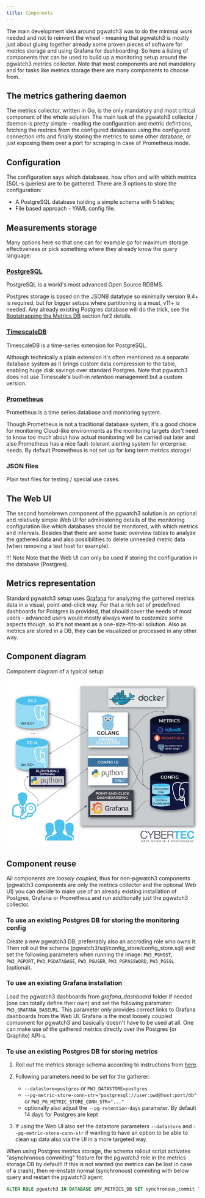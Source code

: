 ```yaml
---
title: Components
---
```


The main development idea around pgwatch3 was to do the minimal work
needed and not to reinvent the wheel - meaning that pgwatch3 is mostly
just about gluing together already some proven pieces of software for
metrics storage and using Grafana for dashboarding. So here a listing of
components that can be used to build up a monitoring setup around the
pgwatch3 metrics collector. Note that most components are not mandatory
and for tasks like metrics storage there are many components to choose
from.

## The metrics gathering daemon

The metrics collector, written in Go, is the only mandatory and most
critical component of the whole solution. The main task of the pgwatch3
collector / daemon is pretty simple - reading the configuration and
metric defintions, fetching the metrics from the configured databases
using the configured connection info and finally storing the metrics to
some other database, or just exposing them over a port for scraping in
case of Prometheus mode.

## Configuration

The configuration says which databases, how often and with which metrics
(SQL-s queries) are to be gathered. There are 3 options to store the
configuration:

- A PostgreSQL database holding a simple schema with 5 tables;
- File based approach - YAML config file.

## Measurements storage

Many options here so that one can for example go for maximum storage
effectiveness or pick something where they already know the query
language:

### [PostgreSQL](https://www.postgresql.org/) 
PostgreSQL is a world's most advanced Open Source RDBMS.

Postgres storage is based on the JSONB datatype so minimally
version 9.4+ is required, but for bigger setups where partitioning
is a must, v11+ is needed. Any already existing Postgres database
will do the trick, see the [Bootstrapping the Metrics DB](metrics_db_bootstrap) section for2 details.

### [TimescaleDB](https://www.timescale.com/) 
TimescaleDB is a time-series extension for PostgreSQL.

Although technically a plain extension it's often mentioned as a
separate database system as it brings custom data compression to
the table, enabling huge disk savings over standard Postgres. Note
that pgwatch3 does not use Timescale's built-in *retention*
management but a custom version.

### [Prometheus](https://prometheus.io/) 
Prometheus is a time series database and monitoring system.

Though Prometheus is not a traditional database system, it's a
good choice for monitoring Cloud-like environments as the
monitoring targets don't need to know too much about how actual
monitoring will be carried out later and also Prometheus has a
nice fault-tolerant alerting system for enterprise needs. By
default Prometheus is not set up for long term metrics storage!

### JSON files
Plain text files for testing / special use cases.

## The Web UI

The second homebrewn component of the pgwatch3 solution is an optional
and relatively simple Web UI for administering details of the monitoring
configuration like which databases should be monitored, with which
metrics and intervals. Besides that there are some basic overview tables
to analyze the gathered data and also possibilities to delete unneeded
metric data (when removing a test host for example).


!!! Note
    Note that the Web UI can only be used if storing the configuration in
    the database (Postgres).

## Metrics representation

Standard pgwatch3 setup uses [Grafana](http://grafana.org/) for
analyzing the gathered metrics data in a visual, point-and-click way.
For that a rich set of predefined dashboards for Postgres is provided,
that should cover the needs of most users - advanced users would mostly
always want to customize some aspects though, so it's not meant as a
one-size-fits-all solution. Also as metrics are stored in a DB, they can
be visualized or processed in any other way.

## Component diagram

Component diagram of a typical setup:

[![pgwatch3 typical deployment architecture diagram](screenshots/pgwatch3_architecture.png)](screenshots/pgwatch3_architecture.png)

## Component reuse

All components are *loosely coupled*, thus for non-pgwatch3 components
(pgwatch3 components are only the metrics collector and the optional Web
UI) you can decide to make use of an already existing installation of
Postgres, Grafana or Prometheus and run additionally just the pgwatch3
collector.

### To use an existing Postgres DB for storing the monitoring config

Create a new pgwatch3 DB, preferrably also an accroding role who
owns it. Then roll out the schema
(pgwatch3/sql/config_store/config_store.sql) and set the following
parameters when running the image: `PW3_PGHOST`, `PW3_PGPORT`,
`PW3_PGDATABASE`, `PW3_PGUSER`, `PW3_PGPASSWORD`, `PW3_PGSSL` (optional).

### To use an existing Grafana installation

Load the pgwatch3 dashboards from *grafana_dashboard* folder if
needed (one can totally define their own) and set the following
paramater: `PW3_GRAFANA_BASEURL`. This parameter only provides correct
links to Grafana dashboards from the Web UI. Grafana is the most
loosely coupled component for pgwatch3 and basically doesn't have
to be used at all. One can make use of the gathered metrics directly
over the Postgres (or Graphite) API-s.

### To use an existing Postgres DB for storing metrics

1.  Roll out the metrics storage schema according to instructions
    from [here](preparing_databases.md).
1.  Following parameters need to be set for the gatherer:
    -   `--datastore=postgres` or `PW3_DATASTORE=postgres`
    -   `--pg-metric-store-conn-str="postgresql://user:pwd@host:port/db"`
        or `PW3_PG_METRIC_STORE_CONN_STR="..."`
    -   optionally also adjust the `--pg-retention-days` parameter. By
        default 14 days for Postgres are kept

1.  If using the Web UI also set the datastore parameters
    `--datastore` and `--pg-metric-store-conn-str` if wanting to
    have an option to be able to clean up data also via the UI in a
    more targeted way.

When using Postgres metrics storage, the schema rollout script
activates "asynchronous commiting" feature for the *pgwatch3* role
in the metrics storage DB by default! If this is not wanted (no
metrics can be lost in case of a crash), then re-enstate normal
(synchronous) commiting with below query and restart the pgwatch3
agent:
```sql
ALTER ROLE pgwatch3 IN DATABASE $MY_METRICS_DB SET synchronous_commit TO on;
```